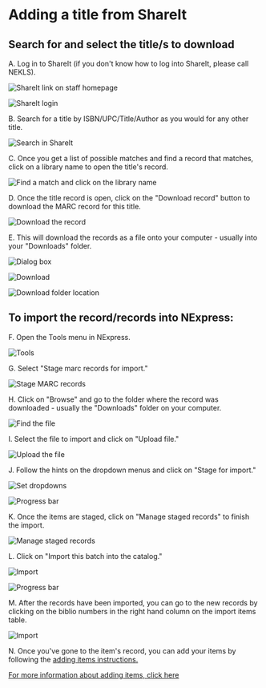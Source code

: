 # Adding a title from ShareIt

## Search for and select the title/s to download

A. Log in to ShareIt (if you don't know how to log into ShareIt, please call NEKLS).

![ShareIt link on staff homepage](../.gitbook/assets/1230-shareit.jpg)

![ShareIt login](../.gitbook/assets/1240-shareit.jpg)

B. Search for a title by ISBN/UPC/Title/Author as you would for any other title.

![Search in ShareIt](../.gitbook/assets/1250-shareit.jpg)

C. Once you get a list of possible matches and find a record that matches, click on a library name to open the title's record.

![Find a match and click on the library name](../.gitbook/assets/260-shareit.jpg)

D. Once the title record is open, click on the "Download record" button to download the MARC record for this title.

![Download the record](../.gitbook/assets/270-shareit.jpg)

E. This will download the records as a file onto your computer - usually into your "Downloads" folder.

![Dialog box](../.gitbook/assets/280-shareit.jpg)

![Download](../.gitbook/assets/290-shareit.jpg)

![Download folder location](../.gitbook/assets/300-shareit.jpg)

## To import the record/records into NExpress:

F. Open the Tools menu in NExpress.

![Tools](../.gitbook/assets/310-shareit.jpg)

G. Select "Stage marc records for import."

![Stage MARC records](../.gitbook/assets/320-shareit.jpg)

H. Click on "Browse" and go to the folder where the record was downloaded - usually the "Downloads" folder on your computer.

![Find the file](../.gitbook/assets/330-shareit.jpg)

I. Select the file to import and click on "Upload file."

![Upload the file](../.gitbook/assets/340-shareit.jpg)

J. Follow the hints on the dropdown menus and click on "Stage for import."

![Set dropdowns](../.gitbook/assets/350-shareit.jpg)

![Progress bar](../.gitbook/assets/360-shareit.jpg)

K. Once the items are staged, click on "Manage staged records" to finish the import.

![Manage staged records](../.gitbook/assets/370-shareit.jpg)

L. Click on "Import this batch into the catalog."

![Import](../.gitbook/assets/380-shareit.jpg)

![Progress bar](../.gitbook/assets/390-shareit.jpg)

M. After the records have been imported, you can go to the new records by clicking on the biblio numbers in the right hand column on the import items table.

![Import](../.gitbook/assets/400-shareit.jpg)

N. Once you've gone to the item's record, you can add your items by following the [adding items instructions.](../title-already-exists/adding-an-item.md)

[For more information about adding items, click here](../title-already-exists/adding-an-item.md)
